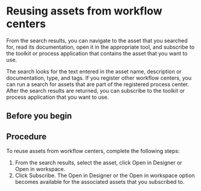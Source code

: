 # Reusing assets from workflow centers

From the search results, you can
navigate to the asset that you searched for, read its documentation,
open it in the appropriate tool, and subscribe to the toolkit or process
application that contains the asset that you want to use.

The
search looks for the text entered in the asset name, description or
documentation, type, and tags. If you register other workflow centers,
you can run a search for assets that are part of the registered process
center. After the search results are returned, you can subscribe to
the toolkit or process application that you want to use.

## Before you begin

## Procedure

To reuse assets from workflow centers, complete the following
steps:

1. From the search results, select the asset, click Open
in Designer or Open in workspace.
2. Click Subscribe. The Open
in Designer or the Open in workspace option
becomes available for the associated assets that you subscribed to.